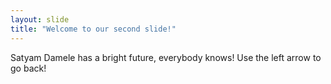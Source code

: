 ```yaml
---
layout: slide
title: "Welcome to our second slide!"
---
```

Satyam Damele has a bright future, everybody knows!
Use the left arrow to go back!

